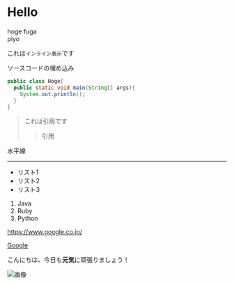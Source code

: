 # Hello

hoge
fuga  
piyo

これは`インライン表示`です

ソースコードの埋め込み
```java:hoge.java
public class Hoge{
  public static void main(String[] args){
    System.out.println();
  }
}
```

> これは引用です
>> 引用

水平線

---

- リスト1
- リスト2
- リスト3

1. Java
1. Ruby
1. Python

<https://www.google.co.jp/>

[Google](https://www.google.co.jp/)

こんにちは、今日も**元気**に頑張りましょう！

![画像](https://joytas.net/php/man.jpg)
